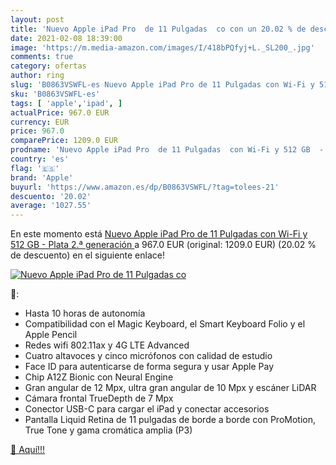 ```yaml
---
layout: post
title: 'Nuevo Apple iPad Pro  de 11 Pulgadas  co con un 20.02 % de descuento'
date: 2021-02-08 18:39:00
image: 'https://m.media-amazon.com/images/I/418bPQfyj+L._SL200_.jpg'
comments: true
category: ofertas
author: ring
slug: 'B0863VSWFL-es Nuevo Apple iPad Pro de 11 Pulgadas con Wi-Fi y 512 GB -...'
sku: 'B0863VSWFL-es'
tags: [ 'apple','ipad', ]
actualPrice: 967.0 EUR
currency: EUR
price: 967.0
comparePrice: 1209.0 EUR
prodname: 'Nuevo Apple iPad Pro  de 11 Pulgadas  con Wi-Fi y 512 GB  - Plata  2.ª generación '
country: 'es'
flag: '🇪🇸'
brand: 'Apple'
buyurl: 'https://www.amazon.es/dp/B0863VSWFL/?tag=tolees-21'
descuento: '20.02'
average: '1027.55'
---
```


En este momento está [Nuevo Apple iPad Pro  de 11 Pulgadas  con Wi-Fi y 512 GB  - Plata  2.ª generación ](https://www.amazon.es/dp/B0863VSWFL/?tag=tolees-21) a 967.0 EUR (original: 1209.0 EUR) (20.02 %  de descuento) en el siguiente enlace!

[![Nuevo Apple iPad Pro  de 11 Pulgadas  co](https://m.media-amazon.com/images/I/418bPQfyj+L._SL200_.jpg)](https://www.amazon.es/dp/B0863VSWFL/?tag=tolees-21)

🔎:

- Hasta 10 horas de autonomía
- Compatibilidad con el Magic Keyboard, el Smart Keyboard Folio y el Apple Pencil
- Redes wifi 802.11ax y 4G LTE Advanced
- Cuatro altavoces y cinco micrófonos con calidad de estudio
- Face ID para autenticarse de forma segura y usar Apple Pay
- Chip A12Z Bionic con Neural Engine
- Gran angular de 12 Mpx, ultra gran angular de 10 Mpx y escáner LiDAR
- Cámara frontal TrueDepth de 7 Mpx
- Conector USB-C para cargar el iPad y conectar accesorios
- Pantalla Liquid Retina de 11 pulgadas de borde a borde con ProMotion, True Tone y gama cromática amplia (P3)

[🛒 Aquí!!!](https://www.amazon.es/dp/B0863VSWFL/?tag=tolees-21)
